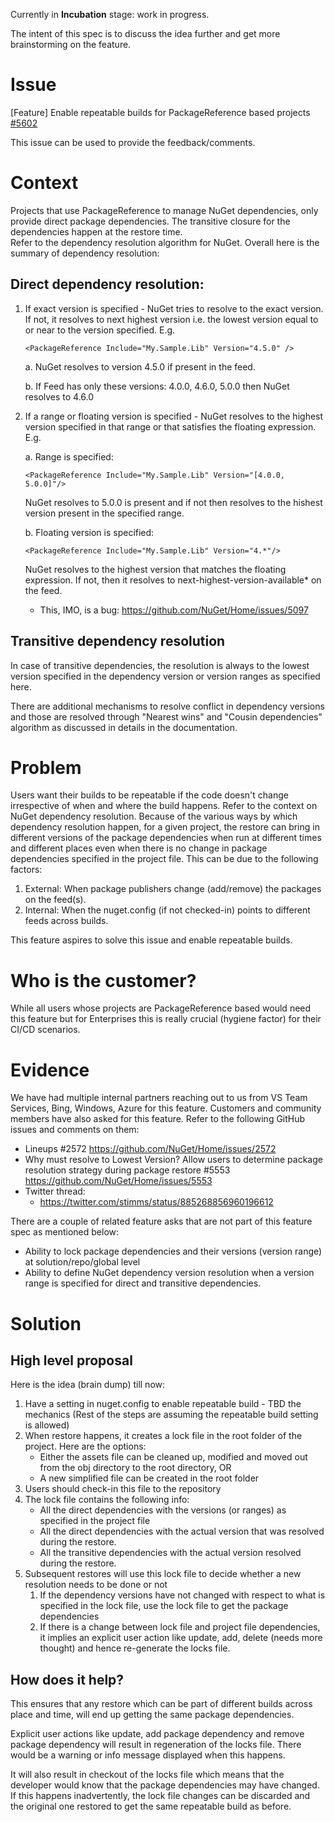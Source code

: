 Currently in **Incubation** stage: work in progress.

The intent of this spec is to discuss the idea further and get more brainstorming on the feature.

# Issue

[Feature] Enable repeatable builds for PackageReference based projects [#5602](https://github.com/NuGet/Home/issues/5602)

This issue can be used to provide the feedback/comments.

# Context

Projects that use PackageReference to manage NuGet dependencies, only provide direct package dependencies. The transitive closure for the dependencies happen at the restore time.  
Refer to the dependency resolution algorithm for NuGet. Overall here is the summary of dependency resolution:

## Direct dependency resolution:
1. If exact version is specified - NuGet tries to resolve to the exact version. If not, it resolves to next highest version i.e. the lowest version equal to or near to the version specified. 
E.g. 
	
   `<PackageReference Include="My.Sample.Lib" Version="4.5.0" />`

   a. NuGet resolves to version 4.5.0 if present in the feed. 

   b. If Feed has only these versions: 4.0.0, 4.6.0, 5.0.0 then NuGet resolves to 4.6.0 

2. If a range or floating version is specified - NuGet resolves to the highest version specified in that range or that satisfies the floating expression.
E.g.

   a. Range is specified:
		
   `<PackageReference Include="My.Sample.Lib" Version="[4.0.0, 5.0.0]"/>`
		
      NuGet resolves to 5.0.0 is present and if not then resolves to the hishest version present in the specified range.
		
   b. Floating version is specified:
	
   `<PackageReference Include="My.Sample.Lib" Version="4.*"/>`
		
      NuGet resolves to the highest version that matches the floating expression. If not, then it resolves to next-highest-version-available* on the feed. 
	
      * This, IMO, is a bug: https://github.com/NuGet/Home/issues/5097
		
## Transitive dependency resolution
In case of transitive dependencies, the resolution is always to the lowest version specified in the dependency version or version ranges as specified here.

There are additional mechanisms to resolve conflict in dependency versions and those are resolved through "Nearest wins" and "Cousin dependencies" algorithm as discussed in details in the documentation.
		
# Problem
Users want their builds to be repeatable if the code doesn't change irrespective of when and where the build happens.
Refer to the context on NuGet dependency resolution. Because of the various ways by which dependency resolution happen, for a given project, the restore can bring in different versions of the package dependencies when run at different times and different places even when there is no change in package dependencies specified in the project file. This can be due to the following factors:
1. External: When package publishers change (add/remove) the packages on the feed(s).
2. Internal: When the nuget.config (if not checked-in) points to different feeds across builds.

This feature aspires to solve this issue and enable repeatable builds.

# Who is the customer?

While all users whose projects are PackageReference based would need this feature but for Enterprises this is really crucial (hygiene factor) for their CI/CD scenarios. 

# Evidence

We have had multiple internal partners reaching out to us from VS Team Services, Bing, Windows, Azure for this feature. Customers and community members have also asked for this feature. Refer to the following GitHub issues and comments on them:
* Lineups #2572 <https://github.com/NuGet/Home/issues/2572> 
* Why must resolve to Lowest Version? Allow users to determine package resolution strategy during package restore #5553 <https://github.com/NuGet/Home/issues/5553> 
* Twitter thread:
  * https://twitter.com/stimms/status/885268856960196612

There are a couple of related feature asks that are not part of this feature spec as mentioned below:
* Ability to lock package dependencies and their versions (version range) at solution/repo/global level
* Ability to define NuGet dependency version resolution when a version range is specified for direct and transitive dependencies.
	
# Solution

## High level proposal
Here is the idea (brain dump) till now:
1. Have a setting in nuget.config to enable repeatable build - TBD the mechanics
(Rest of the steps are assuming the repeatable build setting is allowed)
2. When restore happens, it creates a lock file in the root folder of the project. Here are the options:
   * Either the assets file can be cleaned up, modified and moved out from the obj directory to the root directory, OR
   * A new simplified file can be created in the root folder
3. Users should check-in this file to the repository
4. The lock file contains the following info:
   * All the direct dependencies with the versions (or ranges) as specified in the project file
   * All the direct dependencies with the actual version that was resolved during the restore.
   * All the transitive dependencies with the actual version resolved during the restore.
5. Subsequent restores will use this lock file to decide whether a new resolution needs to be done or not
   1. If the dependency versions have not changed with respect to what is specified in the lock file, use the lock file to get the package dependencies
   2. If there is a change between lock file and project file dependencies, it implies an explicit user action like update, add, delete (needs more thought) and hence re-generate the locks file.

## How does it help?
This ensures that any restore which can be part of different builds across place and time, will end up getting the same package dependencies.

Explicit user actions like update, add package dependency and remove package dependency will result in regeneration of the locks file. There would be a warning or info message displayed when this happens. 

It will also result in checkout of the locks file which means that the developer would know that the package dependencies may have changed. If this happens inadvertently, the lock file changes can be discarded and the original one restored to get the same repeatable build as before.

